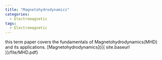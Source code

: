```yaml
---
title: "Magnetohydrodynamics"
categories:
  - Electromagnetic
tags:
  - Electromagnetic
---
```


this term paper covers the fundamentals of Magnetohydrodynamics(MHD) and its applications.
[Magnetohydrodynamics]({{ site.baseurl }}/file/MHD.pdf)
